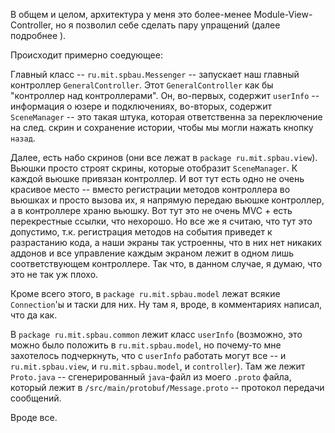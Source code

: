 В общем и целом, архитектура у меня это более-менее Module-View-Controller,
но я позволил себе сделать пару упращений (далее подробнее  ).

Происходит примерно соедующее:

Главный класс -- `ru.mit.spbau.Messenger` -- запускает наш главный контроллер
`GeneralController`. Этот `GeneralController` как бы "контроллер над
контроллерами". Он, во-первых, содержит `userInfo` -- информация
о юзере и подключениях, во-вторых, содержит `SceneManager` -- это
такая штука, которая ответственна за переключение на след. скрин и
сохранение истории, чтобы мы могли нажать кнопку `назад`.

Далее, есть набо скринов (они все лежат в `package ru.mit.spbau.view`). Вьюшки
просто строят скрины, которые отобразит `SceneManager`. К каждой
вьюшке привязан контроллер. И вот тут есть одно не очень красивое место --
вместо регистрации методов контроллера во вьюшках и просто вызова их,
я напрямую передаю вьюшке контроллер, а в контроллере храню вьюшку.
Вот тут это не очень MVC + есть перекрестные ссылки, что нехорошо. Но
все же я считаю, что тут это допустимо, т.к. регистрация методов на события
приведет к разрастанию кода, а наши экраны так устроенны, что в них нет
никаких аддонов и все управление каждым экраном лежит в одном лишь
соответствующем контроллере. Так что, в данном случае, я думаю, что это
не так уж плохо.

Кроме всего этого, в `package ru.mit.spbau.model` лежат всякие `Connection`'ы и
таски для них. Ну там я, вроде, в комментариях написал, что да как.

В `package ru.mit.spbau.common` лежит класс `userInfo` (возможно, это можно было
положить в `ru.mit.spbau.model`, но почему-то мне захотелось подчеркнуть, что с `userInfo`
работать могут все -- и `ru.mit.spbau.view`, и `ru.mit.spbau.model`, и `controller`). Там же лежит
`Proto.java` -- сгенерированный `java`-файл из моего `.proto` файла, который
лежит в `/src/main/protobuf/Message.proto` -- протокол передачи сообщений.

Вроде все.